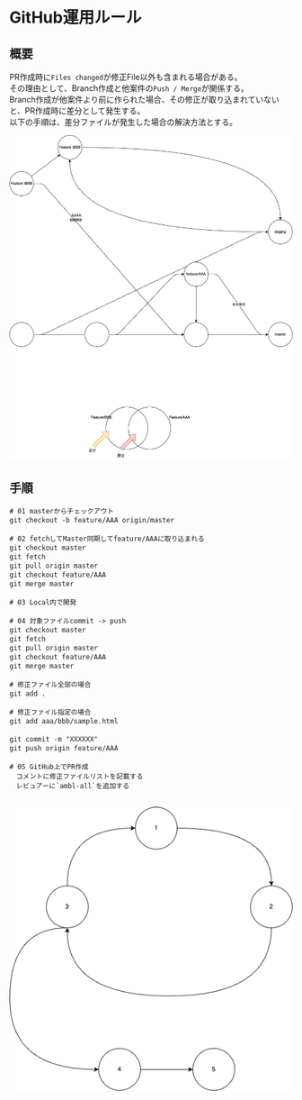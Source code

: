 # GitHub運用ルール

## 概要
PR作成時に`Files changed`が修正File以外も含まれる場合がある。<br>
その理由として、Branch作成と他案件の`Push / Merge`が関係する。<br>
Branch作成が他案件より前に作られた場合、その修正が取り込まれていないと、PR作成時に差分として発生する。<br>
以下の手順は、差分ファイルが発生した場合の解決方法とする。

![image](./img/Git運用概要.png)

## 手順
```
# 01 masterからチェックアウト
git checkout -b feature/AAA origin/master

# 02 fetchしてMaster同期してfeature/AAAに取り込まれる
git checkout master
git fetch
git pull origin master
git checkout feature/AAA
git merge master

# 03 Local内で開発

# 04 対象ファイルcommit -> push
git checkout master
git fetch
git pull origin master
git checkout feature/AAA
git merge master

# 修正ファイル全部の場合
git add .

# 修正ファイル指定の場合
git add aaa/bbb/sample.html

git commit -m "XXXXXX"
git push origin feature/AAA

# 05 GitHub上でPR作成
　コメントに修正ファイルリストを記載する
　レビュアーに`ambl-all`を追加する
 
```
![image](./img/GitFlow.png)

